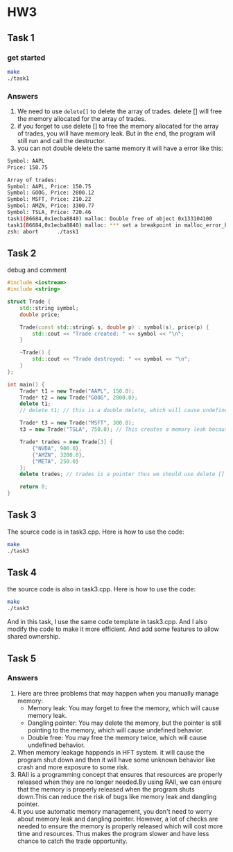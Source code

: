 # HW3

## Task 1
### get started

```bash
make
./task1
```

### Answers

1. We need to use `delete[]` to delete the array of trades. delete [] will free the memory allocated for the array of trades.
2. if you forget to use delete [] to free the memory allocated for the array of trades, you will have memory leak. 
But in the end, the program will still run and call the destructor.
3. you can not double delete the same memory it will have a error like this:
```bash
Symbol: AAPL
Price: 150.75

Array of trades:
Symbol: AAPL, Price: 150.75
Symbol: GOOG, Price: 2800.12
Symbol: MSFT, Price: 210.22
Symbol: AMZN, Price: 3300.77
Symbol: TSLA, Price: 720.46
task1(86684,0x1ecba8840) malloc: Double free of object 0x133104100
task1(86684,0x1ecba8840) malloc: *** set a breakpoint in malloc_error_break to debug
zsh: abort      ./task1
```

## Task 2
debug and comment
```cpp  
#include <iostream>
#include <string>

struct Trade {
    std::string symbol;
    double price;

    Trade(const std::string& s, double p) : symbol(s), price(p) {
        std::cout << "Trade created: " << symbol << "\n";
    }

    ~Trade() {
        std::cout << "Trade destroyed: " << symbol << "\n";
    }
};

int main() {
    Trade* t1 = new Trade("AAPL", 150.0);
    Trade* t2 = new Trade("GOOG", 2800.0);
    delete t1;
    // delete t1; // this is a double delete, which will cause undefined behavior.

    Trade* t3 = new Trade("MSFT", 300.0);
    t3 = new Trade("TSLA", 750.0); // This creates a memory leak because the memory allocated for "MSFT" is lost. when t3 is reassigned without first being deleted. The "MSFT" Trade object is still in memory but can no longer be accessed or freed.

    Trade* trades = new Trade[3] {
        {"NVDA", 900.0},
        {"AMZN", 3200.0},
        {"META", 250.0}
    };
    delete trades; // trades is a pointer thus we should use delete [] to 

    return 0;
}
```

## Task 3
The source code is in task3.cpp. 
Here is how to use the code:
``` bash
make
./task3
```

## Task 4
the source code is also in task3.cpp.
Here is how to use the code:
``` bash
make
./task3
```
And in this task, I use the same code template in task3.cpp.
And I also modify the code to make it more efficient. And add some features to allow shared ownership.

## Task 5

### Answers

1. Here are three problems that may happen when you manually manage memory:
    - Memory leak: You may forget to free the memory, which will cause memory leak.
    - Dangling pointer: You may delete the memory, but the pointer is still pointing to the memory, which will cause undefined behavior.
    - Double free: You may free the memory twice, which will cause undefined behavior.
2. When memory leakage happends in HFT system. it will cause the program shut down and then it will have some unknown behavior like crash and more exposure to some risk.
3. RAII is a programming concept that ensures that resources are properly released when they are no longer needed.By using RAII, we can ensure that the memory is properly released when the program shuts down.This can reduce the risk of bugs like memory leak and dangling pointer.
4. It you use automatic memory management, you don't need to worry about memory leak and dangling pointer. However, a lot of checks are needed to ensure the memory is properly released which will cost more time and resources. Thus makes the program slower and have 
less chance to catch the trade opportunity.


